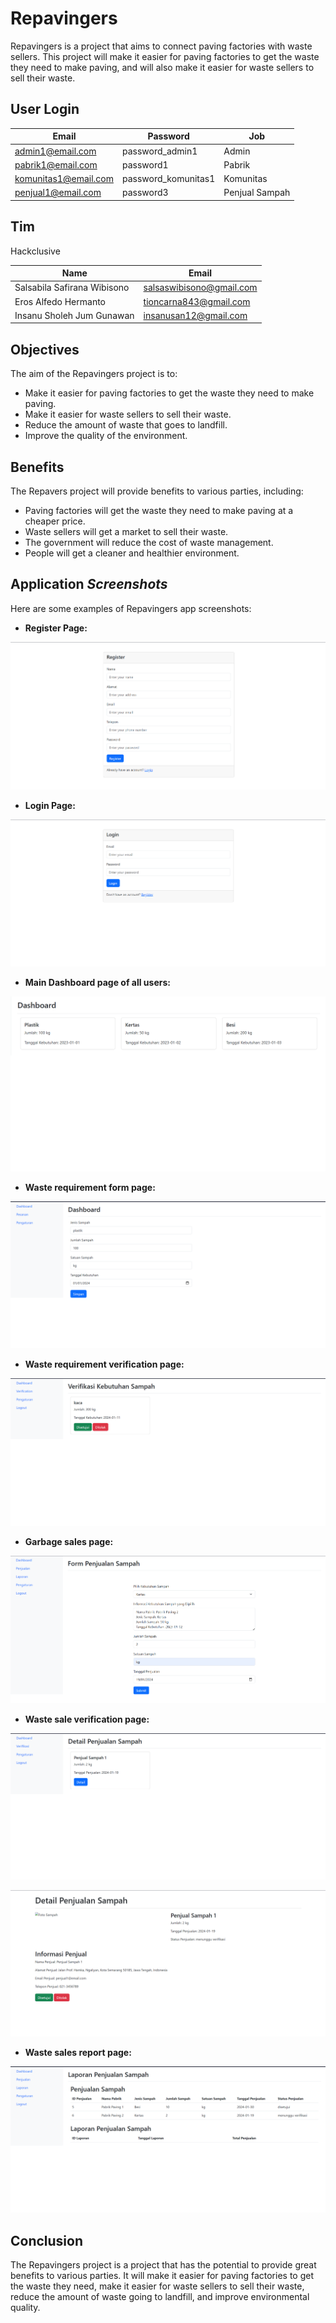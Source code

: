 # Repavingers

Repavingers is a project that aims to connect paving factories with waste sellers. This project will make it easier for paving factories to get the waste they need to make paving, and will also make it easier for waste sellers to sell their waste.

## User Login
| Email | Password | Job |
|---|---|---|
| admin1@email.com | password_admin1 | Admin |
| pabrik1@email.com | password1 | Pabrik |
| komunitas1@email.com | password_komunitas1 | Komunitas |
| penjual1@email.com | password3 | Penjual Sampah |

## Tim

Hackclusive

| Name | Email |
|---|---|
| Salsabila Safirana Wibisono | salsaswibisono@gmail.com |
| Eros Alfedo Hermanto | tioncarna843@gmail.com |
| Insanu Sholeh Jum Gunawan | insanusan12@gmail.com |

## Objectives

The aim of the Repavingers project is to:

* Make it easier for paving factories to get the waste they need to make paving.
* Make it easier for waste sellers to sell their waste.
* Reduce the amount of waste that goes to landfill.
* Improve the quality of the environment.

## Benefits

The Repavers project will provide benefits to various parties, including:

* Paving factories will get the waste they need to make paving at a cheaper price.
* Waste sellers will get a market to sell their waste.
* The government will reduce the cost of waste management.
* People will get a cleaner and healthier environment.


## Application _Screenshots_

Here are some examples of Repavingers app screenshots:

* **Register Page:**

![alt text](https://github.com/er0s0re/Repavingers/blob/main/Register.png?raw=true)

* **Login Page:**

![alt text](https://github.com/er0s0re/Repavingers/blob/main/Login.png?raw=true)

* **Main Dashboard page of all users:**

![alt text](https://github.com/er0s0re/Repavingers/blob/main/main%20dashboard.png?raw=true)

* **Waste requirement form page:**

![alt text](https://github.com/er0s0re/Repavingers/blob/main/Kebutuhan%20sampah.png?raw=true)

* **Waste requirement verification page:**

![alt text](https://github.com/er0s0re/Repavingers/blob/main/verifikasi%20kebutuhan%20sampah.png?raw=true)

* **Garbage sales page:**

![alt text](https://github.com/er0s0re/Repavingers/blob/main/form_penjualan.png?raw=true)

* **Waste sale verification page:**

![alt text](https://github.com/er0s0re/Repavingers/blob/main/verifikasi%20penjualan%20sampah.png?raw=true)

![alt text](https://github.com/er0s0re/Repavingers/blob/main/verifikasi%20penjualan%20sampah%20detail.png?raw=true)

* **Waste sales report page:**

![alt text](https://github.com/er0s0re/Repavingers/blob/main/Laporan%20Penjualan%20Sampah.png?raw=true)


## Conclusion

The Repavingers project is a project that has the potential to provide great benefits to various parties. It will make it easier for paving factories to get the waste they need, make it easier for waste sellers to sell their waste, reduce the amount of waste going to landfill, and improve environmental quality.
